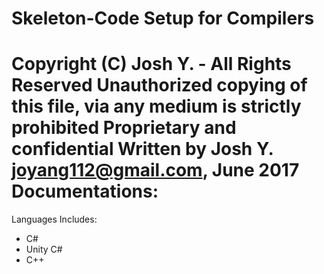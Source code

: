 # Skeleton-Code Setup for Compilers
Copyright (C) Josh Y. - All Rights Reserved
Unauthorized copying of this file, via any medium is strictly prohibited 
Proprietary and confidential
Written by Josh Y. <joyang112@gmail.com>, June 2017
Documentations:
=============================

Languages Includes:
* C#
* Unity C# 
* C++
